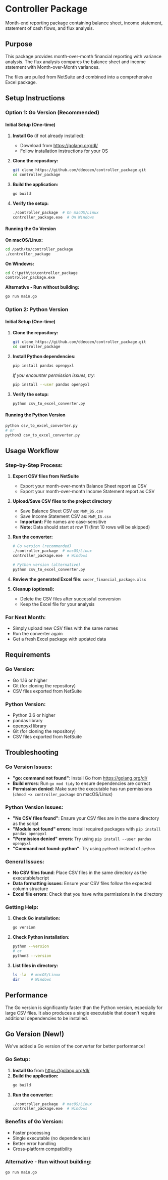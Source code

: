 # Controller Package

Month-end reporting package containing balance sheet, income statement, statement of cash flows, and flux analysis.

## Purpose

This package provides month-over-month financial reporting with variance analysis. The flux analysis compares the balance sheet and income statement with Month-over-Month variances.

The files are pulled from NetSuite and combined into a comprehensive Excel package.

## Setup Instructions

### Option 1: Go Version (Recommended)

#### Initial Setup (One-time)

1. **Install Go** (if not already installed):
   - Download from https://golang.org/dl/
   - Follow installation instructions for your OS

2. **Clone the repository:**
   ```bash
   git clone https://github.com/ddecoen/controller_package.git
   cd controller_package
   ```

3. **Build the application:**
   ```bash
   go build
   ```

4. **Verify the setup:**
   ```bash
   ./controller_package  # On macOS/Linux
   controller_package.exe  # On Windows
   ```

#### Running the Go Version

**On macOS/Linux:**
```bash
cd /path/to/controller_package
./controller_package
```

**On Windows:**
```cmd
cd C:\path\to\controller_package
controller_package.exe
```

**Alternative - Run without building:**
```bash
go run main.go
```

### Option 2: Python Version

#### Initial Setup (One-time)

1. **Clone the repository:**
   ```bash
   git clone https://github.com/ddecoen/controller_package.git
   cd controller_package
   ```

2. **Install Python dependencies:**
   ```bash
   pip install pandas openpyxl
   ```
   
   *If you encounter permission issues, try:*
   ```bash
   pip install --user pandas openpyxl
   ```

3. **Verify the setup:**
   ```bash
   python csv_to_excel_converter.py
   ```

#### Running the Python Version

```bash
python csv_to_excel_converter.py
# or
python3 csv_to_excel_converter.py
```

## Usage Workflow

### Step-by-Step Process:

1. **Export CSV files from NetSuite**
   - Export your month-over-month Balance Sheet report as CSV
   - Export your month-over-month Income Statement report as CSV

2. **Upload/Save CSV files to the project directory**
   - Save Balance Sheet CSV as: `MoM_BS.csv`
   - Save Income Statement CSV as: `MoM_IS.csv`
   - **Important:** File names are case-sensitive
   - **Note:** Data should start at row 11 (first 10 rows will be skipped)

3. **Run the converter:**
   ```bash
   # Go version (recommended)
   ./controller_package  # macOS/Linux
   controller_package.exe  # Windows
   
   # Python version (alternative)
   python csv_to_excel_converter.py
   ```

4. **Review the generated Excel file:** `coder_financial_package.xlsx`

5. **Cleanup (optional):**
   - Delete the CSV files after successful conversion
   - Keep the Excel file for your analysis

### For Next Month:
- Simply upload new CSV files with the same names
- Run the converter again
- Get a fresh Excel package with updated data

## Requirements

### Go Version:
- Go 1.16 or higher
- Git (for cloning the repository)
- CSV files exported from NetSuite

### Python Version:
- Python 3.6 or higher
- pandas library
- openpyxl library
- Git (for cloning the repository)
- CSV files exported from NetSuite

## Troubleshooting

### Go Version Issues:

- **"go: command not found"**: Install Go from https://golang.org/dl/
- **Build errors**: Run `go mod tidy` to ensure dependencies are correct
- **Permission denied**: Make sure the executable has run permissions (`chmod +x controller_package` on macOS/Linux)

### Python Version Issues:

- **"No CSV files found"**: Ensure your CSV files are in the same directory as the script
- **"Module not found" errors**: Install required packages with `pip install pandas openpyxl`
- **"Permission denied" errors**: Try using `pip install --user pandas openpyxl`
- **"Command not found: python"**: Try using `python3` instead of `python`

### General Issues:

- **No CSV files found**: Place CSV files in the same directory as the executable/script
- **Data formatting issues**: Ensure your CSV files follow the expected column structure
- **Excel file errors**: Check that you have write permissions in the directory

### Getting Help:

1. **Check Go installation:**
   ```bash
   go version
   ```

2. **Check Python installation:**
   ```bash
   python --version
   # or
   python3 --version
   ```

3. **List files in directory:**
   ```bash
   ls -la  # macOS/Linux
   dir     # Windows
   ```

## Performance

The Go version is significantly faster than the Python version, especially for large CSV files. It also produces a single executable that doesn't require additional dependencies to be installed.

## Go Version (New!)

We've added a Go version of the converter for better performance!

### Go Setup:

1. **Install Go** from https://golang.org/dl/
2. **Build the application:**
   ```bash
   go build
   ```
3. **Run the converter:**
   ```bash
   ./controller_package  # macOS/Linux
   controller_package.exe  # Windows
   ```

### Benefits of Go Version:
- Faster processing
- Single executable (no dependencies)
- Better error handling
- Cross-platform compatibility

### Alternative - Run without building:
```bash
go run main.go
```
